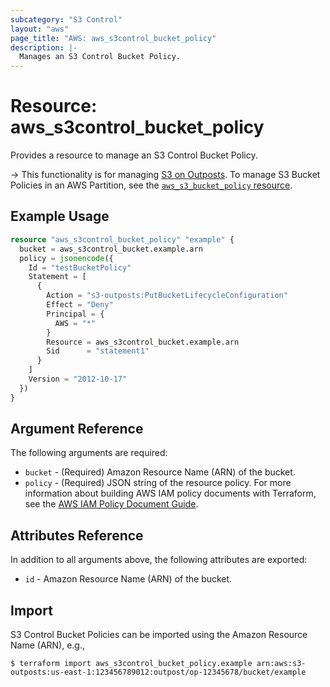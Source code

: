 ```yaml
---
subcategory: "S3 Control"
layout: "aws"
page_title: "AWS: aws_s3control_bucket_policy"
description: |-
  Manages an S3 Control Bucket Policy.
---
```


# Resource: aws_s3control_bucket_policy

Provides a resource to manage an S3 Control Bucket Policy.

-> This functionality is for managing [S3 on Outposts](https://docs.aws.amazon.com/AmazonS3/latest/dev/S3onOutposts.html). To manage S3 Bucket Policies in an AWS Partition, see the [`aws_s3_bucket_policy` resource](/docs/providers/aws/r/s3_bucket_policy.html).

## Example Usage

```terraform
resource "aws_s3control_bucket_policy" "example" {
  bucket = aws_s3control_bucket.example.arn
  policy = jsonencode({
    Id = "testBucketPolicy"
    Statement = [
      {
        Action = "s3-outposts:PutBucketLifecycleConfiguration"
        Effect = "Deny"
        Principal = {
          AWS = "*"
        }
        Resource = aws_s3control_bucket.example.arn
        Sid      = "statement1"
      }
    ]
    Version = "2012-10-17"
  })
}
```

## Argument Reference

The following arguments are required:

* `bucket` - (Required) Amazon Resource Name (ARN) of the bucket.
* `policy` - (Required) JSON string of the resource policy. For more information about building AWS IAM policy documents with Terraform, see the [AWS IAM Policy Document Guide](https://learn.hashicorp.com/terraform/aws/iam-policy).

## Attributes Reference

In addition to all arguments above, the following attributes are exported:

* `id` - Amazon Resource Name (ARN) of the bucket.

## Import

S3 Control Bucket Policies can be imported using the Amazon Resource Name (ARN), e.g.,

```
$ terraform import aws_s3control_bucket_policy.example arn:aws:s3-outposts:us-east-1:123456789012:outpost/op-12345678/bucket/example
```

<!-- cache-key: cdktf-0.17.0-pre.15 input-b4354ac3d86ac20c8c0a099e9f0e726060034fd4e78fa9485f31be115f273d5d -->